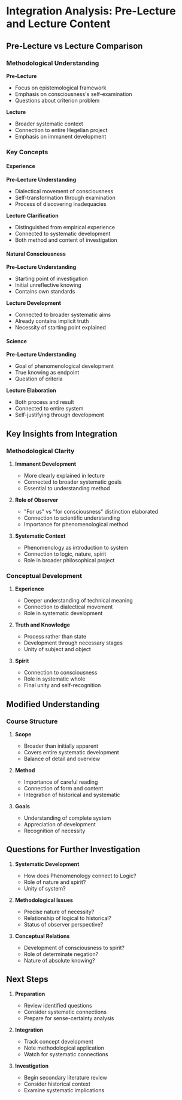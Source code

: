 # Integration Analysis: Pre-Lecture and Lecture Content

## Pre-Lecture vs Lecture Comparison

### Methodological Understanding
**Pre-Lecture**
- Focus on epistemological framework
- Emphasis on consciousness's self-examination
- Questions about criterion problem

**Lecture**
- Broader systematic context
- Connection to entire Hegelian project
- Emphasis on immanent development

### Key Concepts

#### Experience
**Pre-Lecture Understanding**
- Dialectical movement of consciousness
- Self-transformation through examination
- Process of discovering inadequacies

**Lecture Clarification**
- Distinguished from empirical experience
- Connected to systematic development
- Both method and content of investigation

#### Natural Consciousness
**Pre-Lecture Understanding**
- Starting point of investigation
- Initial unreflective knowing
- Contains own standards

**Lecture Development**
- Connected to broader systematic aims
- Already contains implicit truth
- Necessity of starting point explained

#### Science
**Pre-Lecture Understanding**
- Goal of phenomenological development
- True knowing as endpoint
- Question of criteria

**Lecture Elaboration**
- Both process and result
- Connected to entire system
- Self-justifying through development

## Key Insights from Integration

### Methodological Clarity
1. **Immanent Development**
   - More clearly explained in lecture
   - Connected to broader systematic goals
   - Essential to understanding method

2. **Role of Observer**
   - "For us" vs "for consciousness" distinction elaborated
   - Connection to scientific understanding
   - Importance for phenomenological method

3. **Systematic Context**
   - Phenomenology as introduction to system
   - Connection to logic, nature, spirit
   - Role in broader philosophical project

### Conceptual Development
1. **Experience**
   - Deeper understanding of technical meaning
   - Connection to dialectical movement
   - Role in systematic development

2. **Truth and Knowledge**
   - Process rather than state
   - Development through necessary stages
   - Unity of subject and object

3. **Spirit**
   - Connection to consciousness
   - Role in systematic whole
   - Final unity and self-recognition

## Modified Understanding

### Course Structure
1. **Scope**
   - Broader than initially apparent
   - Covers entire systematic development
   - Balance of detail and overview

2. **Method**
   - Importance of careful reading
   - Connection of form and content
   - Integration of historical and systematic

3. **Goals**
   - Understanding of complete system
   - Appreciation of development
   - Recognition of necessity

## Questions for Further Investigation

1. **Systematic Development**
   - How does Phenomenology connect to Logic?
   - Role of nature and spirit?
   - Unity of system?

2. **Methodological Issues**
   - Precise nature of necessity?
   - Relationship of logical to historical?
   - Status of observer perspective?

3. **Conceptual Relations**
   - Development of consciousness to spirit?
   - Role of determinate negation?
   - Nature of absolute knowing?

## Next Steps

1. **Preparation**
   - Review identified questions
   - Consider systematic connections
   - Prepare for sense-certainty analysis

2. **Integration**
   - Track concept development
   - Note methodological application
   - Watch for systematic connections

3. **Investigation**
   - Begin secondary literature review
   - Consider historical context
   - Examine systematic implications